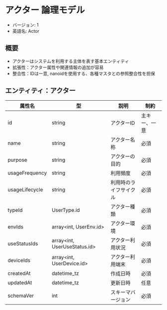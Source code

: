 # アクター 論理モデル

- バージョン: 1
- 英語名: Actor

## 概要

- アクターはシステムを利用する主体を表す基本エンティティ
- 拡張性：アクター属性や関連情報の追加が容易
- 整合性：IDは一意, nanoidを使用する、各種マスタとの参照整合性を担保

## エンティティ：アクター

| 属性名         | 型                           | 説明                   | 制約         |
| -------------- | ---------------------------- | ---------------------- | ------------ |
| id             | string                       | アクターID             | 主キー、一意 |
| name           | string                       | アクター名称           | 必須         |
| purpose        | string                       | アクターの目的         | 必須         |
| usageFrequency | string                       | 利用頻度               | 必須         |
| usageLifecycle | string                       | 利用時のライフサイクル | 必須         |
| typeId         | UserType.id                  | アクター種類           | 必須         |
| envIds         | array<int, UserEnv.id>       | アクター環境           | 必須         |
| useStatusIds   | array<int, UserUseStatus.id> | アクター利用状況       | 必須         |
| deviceIds      | array<int, UserDevice.id>    | アクター利用端末       | 必須         |
| createdAt      | datetime_tz                  | 作成日時               | 必須         |
| updatedAt      | datetime_tz                  | 更新日時               | 任意         |
| schemaVer      | int                          | スキーマバージョン     | 必須         |
